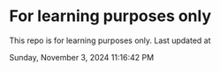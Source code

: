 # For learning purposes only
This repo is for learning purposes only.
Last updated at

Sunday, November 3, 2024 11:16:42 PM

